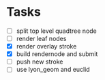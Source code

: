 # Tasks

- [ ] split top level quadtree node
- [ ] render leaf nodes
- [x] render overlay stroke
- [x] build rendernode and submit
- [ ] push new stroke
- [ ] use lyon_geom and euclid